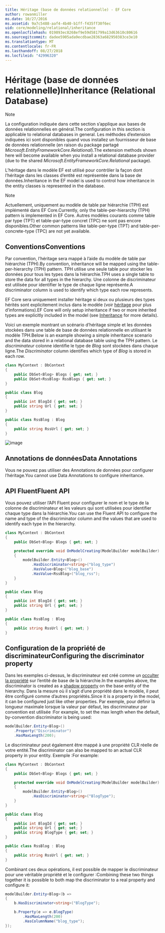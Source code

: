 ```yaml
---
title: Héritage (base de données relationnelle) - EF Core
author: rowanmiller
ms.date: 10/27/2016
ms.assetid: 9a7c5488-aaf4-4b40-b1ff-f435ff30f6ec
uid: core/modeling/relational/inheritance
ms.openlocfilehash: 019893ec8268ef9e59d581799a13d63610c80616
ms.sourcegitcommit: dadee5905ada9ecdbae28363a682950383ce3e10
ms.translationtype: MT
ms.contentlocale: fr-FR
ms.lasthandoff: 08/27/2018
ms.locfileid: "42996320"
---
```

# <a name="inheritance-relational-database"></a><span data-ttu-id="fd306-102">Héritage (base de données relationnelle)</span><span class="sxs-lookup"><span data-stu-id="fd306-102">Inheritance (Relational Database)</span></span>

> [!NOTE]  
> <span data-ttu-id="fd306-103">La configuration indiquée dans cette section s’applique aux bases de données relationnelles en général.</span><span class="sxs-lookup"><span data-stu-id="fd306-103">The configuration in this section is applicable to relational databases in general.</span></span> <span data-ttu-id="fd306-104">Les méthodes d’extension indiquées ici sont disponibles quand vous installez un fournisseur de base de données relationnelle (en raison du package partagé *Microsoft.EntityFrameworkCore.Relational*).</span><span class="sxs-lookup"><span data-stu-id="fd306-104">The extension methods shown here will become available when you install a relational database provider (due to the shared *Microsoft.EntityFrameworkCore.Relational* package).</span></span>

<span data-ttu-id="fd306-105">L’héritage dans le modèle EF est utilisé pour contrôler la façon dont l’héritage dans les classes d’entité est représentée dans la base de données.</span><span class="sxs-lookup"><span data-stu-id="fd306-105">Inheritance in the EF model is used to control how inheritance in the entity classes is represented in the database.</span></span>

> [!NOTE]  
> <span data-ttu-id="fd306-106">Actuellement, uniquement au modèle de table par hiérarchie (TPH) est implémenté dans EF Core.</span><span class="sxs-lookup"><span data-stu-id="fd306-106">Currently, only the table-per-hierarchy (TPH) pattern is implemented in EF Core.</span></span> <span data-ttu-id="fd306-107">Autres modèles courants comme table par type (TPT) et table-par-type concret (TPC) ne sont pas encore disponibles.</span><span class="sxs-lookup"><span data-stu-id="fd306-107">Other common patterns like table-per-type (TPT) and table-per-concrete-type (TPC) are not yet available.</span></span>

## <a name="conventions"></a><span data-ttu-id="fd306-108">Conventions</span><span class="sxs-lookup"><span data-stu-id="fd306-108">Conventions</span></span>

<span data-ttu-id="fd306-109">Par convention, l’héritage sera mappé à l’aide du modèle de table par hiérarchie (TPH).</span><span class="sxs-lookup"><span data-stu-id="fd306-109">By convention, inheritance will be mapped using the table-per-hierarchy (TPH) pattern.</span></span> <span data-ttu-id="fd306-110">TPH utilise une seule table pour stocker les données pour tous les types dans la hiérarchie.</span><span class="sxs-lookup"><span data-stu-id="fd306-110">TPH uses a single table to store the data for all types in the hierarchy.</span></span> <span data-ttu-id="fd306-111">Une colonne de discriminateur est utilisée pour identifier le type de chaque ligne représente.</span><span class="sxs-lookup"><span data-stu-id="fd306-111">A discriminator column is used to identify which type each row represents.</span></span>

<span data-ttu-id="fd306-112">EF Core sera uniquement installer héritage si deux ou plusieurs des types hérités sont explicitement inclus dans le modèle (voir [héritage](../inheritance.md) pour plus d’informations).</span><span class="sxs-lookup"><span data-stu-id="fd306-112">EF Core will only setup inheritance if two or more inherited types are explicitly included in the model (see [Inheritance](../inheritance.md) for more details).</span></span>

<span data-ttu-id="fd306-113">Voici un exemple montrant un scénario d’héritage simple et les données stockées dans une table de base de données relationnelle en utilisant le modèle TPH.</span><span class="sxs-lookup"><span data-stu-id="fd306-113">Below is an example showing a simple inheritance scenario and the data stored in a relational database table using the TPH pattern.</span></span> <span data-ttu-id="fd306-114">Le *discriminateur* colonne identifie le type de *Blog* sont stockées dans chaque ligne.</span><span class="sxs-lookup"><span data-stu-id="fd306-114">The *Discriminator* column identifies which type of *Blog* is stored in each row.</span></span>

<!-- [!code-csharp[Main](samples/core/relational/Modeling/Conventions/Samples/InheritanceDbSets.cs)] -->
``` csharp
class MyContext : DbContext
{
    public DbSet<Blog> Blogs { get; set; }
    public DbSet<RssBlog> RssBlogs { get; set; }
}

public class Blog
{
    public int BlogId { get; set; }
    public string Url { get; set; }
}

public class RssBlog : Blog
{
    public string RssUrl { get; set; }
}
```

![image](_static/inheritance-tph-data.png)

## <a name="data-annotations"></a><span data-ttu-id="fd306-116">Annotations de données</span><span class="sxs-lookup"><span data-stu-id="fd306-116">Data Annotations</span></span>

<span data-ttu-id="fd306-117">Vous ne pouvez pas utiliser des Annotations de données pour configurer l’héritage.</span><span class="sxs-lookup"><span data-stu-id="fd306-117">You cannot use Data Annotations to configure inheritance.</span></span>

## <a name="fluent-api"></a><span data-ttu-id="fd306-118">API Fluent</span><span class="sxs-lookup"><span data-stu-id="fd306-118">Fluent API</span></span>

<span data-ttu-id="fd306-119">Vous pouvez utiliser l’API Fluent pour configurer le nom et le type de la colonne de discriminateur et les valeurs qui sont utilisées pour identifier chaque type dans la hiérarchie.</span><span class="sxs-lookup"><span data-stu-id="fd306-119">You can use the Fluent API to configure the name and type of the discriminator column and the values that are used to identify each type in the hierarchy.</span></span>

<!-- [!code-csharp[Main](samples/core/relational/Modeling/FluentAPI/Samples/InheritanceTPHDiscriminator.cs?highlight=7,8,9,10)] -->
``` csharp
class MyContext : DbContext
{
    public DbSet<Blog> Blogs { get; set; }

    protected override void OnModelCreating(ModelBuilder modelBuilder)
    {
        modelBuilder.Entity<Blog>()
            .HasDiscriminator<string>("blog_type")
            .HasValue<Blog>("blog_base")
            .HasValue<RssBlog>("blog_rss");
    }
}

public class Blog
{
    public int BlogId { get; set; }
    public string Url { get; set; }
}

public class RssBlog : Blog
{
    public string RssUrl { get; set; }
}
```

## <a name="configuring-the-discriminator-property"></a><span data-ttu-id="fd306-120">Configuration de la propriété de discriminateur</span><span class="sxs-lookup"><span data-stu-id="fd306-120">Configuring the discriminator property</span></span>

<span data-ttu-id="fd306-121">Dans les exemples ci-dessus, le discriminateur est créé comme un [occulter la propriété](xref:core/modeling/shadow-properties) sur l’entité de base de la hiérarchie.</span><span class="sxs-lookup"><span data-stu-id="fd306-121">In the examples above, the discriminator is created as a [shadow property](xref:core/modeling/shadow-properties) on the base entity of the hierarchy.</span></span> <span data-ttu-id="fd306-122">Dans la mesure où il s’agit d’une propriété dans le modèle, il peut être configuré comme d’autres propriétés.</span><span class="sxs-lookup"><span data-stu-id="fd306-122">Since it is a property in the model, it can be configured just like other properties.</span></span> <span data-ttu-id="fd306-123">Par exemple, pour définir la longueur maximale lorsque la valeur par défaut, les discriminateur par convention est utilisée :</span><span class="sxs-lookup"><span data-stu-id="fd306-123">For example, to set the max length when the default, by-convention discriminator is being used:</span></span>

```C#
modelBuilder.Entity<Blog>()
    .Property("Discriminator")
    .HasMaxLength(200);
```

<span data-ttu-id="fd306-124">Le discriminateur peut également être mappé à une propriété CLR réelle de votre entité.</span><span class="sxs-lookup"><span data-stu-id="fd306-124">The discriminator can also be mapped to an actual CLR property in your entity.</span></span> <span data-ttu-id="fd306-125">Exemple :</span><span class="sxs-lookup"><span data-stu-id="fd306-125">For example:</span></span>
```C#
class MyContext : DbContext
{
    public DbSet<Blog> Blogs { get; set; }

    protected override void OnModelCreating(ModelBuilder modelBuilder)
    {
        modelBuilder.Entity<Blog>()
            .HasDiscriminator<string>("BlogType");
    }
}

public class Blog
{
    public int BlogId { get; set; }
    public string Url { get; set; }
    public string BlogType { get; set; }
}

public class RssBlog : Blog
{
    public string RssUrl { get; set; }
}
```

<span data-ttu-id="fd306-126">Combinant ces deux opérations, il est possible de mapper le discriminateur pour une véritable propriété et le configurer :</span><span class="sxs-lookup"><span data-stu-id="fd306-126">Combining these two things together it is possible to both map the discriminator to a real property and configure it:</span></span>
```C#
modelBuilder.Entity<Blog>(b =>
{
    b.HasDiscriminator<string>("BlogType");

    b.Property(e => e.BlogType)
        .HasMaxLength(200)
        .HasColumnName("blog_type");
});
```
